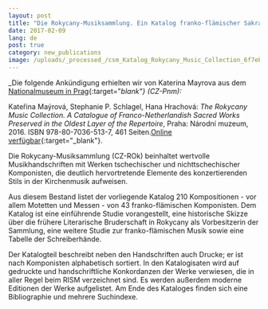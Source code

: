 ```yaml
---
layout: post
title: "Die Rokycany-Musiksammlung. Ein Katalog franko-flämischer Sakralmusik aus den ältesten Teilen des Bestandes"
date: 2017-02-09
lang: de
post: true
category: new_publications
image: /uploads/_processed_/csm_Katalog_Rokycany_Music_Collection_6f7eb13845.jpg
---
```



_Die folgende Ankündigung erhielten wir von Katerina Mayrova aus dem [Nationalmuseum in Prag](http://www.nm.cz/Publications/Electronic-Publications/The-Rokycany-Music-Collection-A-Catalogue-of-Franco-Netherlandish-Sacred-Works-Preserved-in-the-Oldest-Layer-of-the-Repertoire.html){:target="_blank"} (CZ-Pnm):_

Kateřina Maýrová, Stephanie P. Schlagel, Hana Hrachová: _The Rokycany Music Collection. A Catalogue of Franco-Netherlandish Sacred Works Preserved in the Oldest Layer of the Repertoire_, Praha: Národní muzeum, 2016. ISBN 978-80-7036-513-7, 461 Seiten.[Online verfügbar](http://www.nm.cz/admin/files/File/download/epublikace/Rokycanska-hudebni-sbirka.pdf){:target="_blank"}.

Die Rokycany-Musiksammlung (CZ-ROk) beinhaltet wertvolle Musikhandschriften mit Werken tschechischer und nichttschechischer Komponisten, die deutlich hervortretende Elemente des konzertierenden Stils in der Kirchenmusik aufweisen.

Aus diesem Bestand listet der vorliegende Katalog 210 Kompositionen - vor allem Motetten und Messen - von 43 franko-flämischen Komponisten. Dem Katalog ist eine einführende Studie vorangestellt, eine historische Skizze über die frühere Literarische Bruderschaft in Rokycany als Vorbesitzerin der Sammlung, eine weitere Studie zur franko-flämischen Musik sowie eine Tabelle der Schreiberhände.

Der Katalogteil beschreibt neben den Handschriften auch Drucke; er ist nach Komponisten alphabetisch sortiert. In den Katalogisaten wird auf gedruckte und handschriftliche Konkordanzen der Werke verwiesen, die in aller Regel beim RISM verzeichnet sind. Es werden außerdem moderne Editionen der Werke aufgelistet. Am Ende des Kataloges finden sich eine Bibliographie und mehrere Suchindexe.



<script type="text/javascript">var switchTo5x=true;</script><script type="text/javascript" src="http://w.sharethis.com/button/buttons.js"></script><script type="text/javascript">stLight.options({publisher: "9b601438-1ce1-49d8-bfd7-9cff5df54c17", doNotHash: false, doNotCopy: false, hashAddressBar: false});</script>